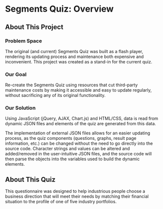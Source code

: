# Segments Quiz: Overview #

## About This Project ##

### Problem Space ###

The original (and current) Segments Quiz was built as a flash player, rendering its updating process and maintenance both expensive and inconvenient. 
This project was created as a stand-in for the current quiz.

### Our Goal ###

Re-create the Segments Quiz using resources that cut third-party maintenance costs by making it accessible and easy to update regularly, without sacrificing any of its original functionality. 

### Our Solution ###

Using JavaScript (jQuery, AJAX, Chart.js) and HTML/CSS, data is read from dynamic JSON files and elements of the quiz are generated from this data.

The implementation of external JSON files allows for an easier updating process, as the quiz components (questions, graphs, result page information, etc.) can be changed without the need to go directly into the source code. Character strings and values can be altered and added/removed in the user-intuitive JSON files, and the source code will then parse the objects into the variables used to build the dynamic elements.

## About This Quiz ##

This questionnaire was designed to help industrious people choose a business direction that will meet their needs by matching their financial situation to the profile of one of five industry portfolios. 

